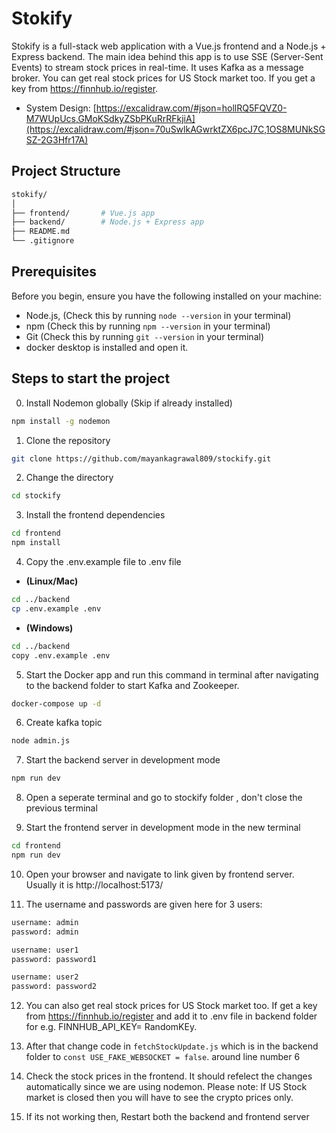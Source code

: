 # Stokify

Stokify is a full-stack web application with a Vue.js frontend and a Node.js + Express backend. The main idea behind this app is to use SSE (Server-Sent Events) to stream stock prices in real-time. It uses Kafka as a message broker.
You can get real stock prices for US Stock market too. If you get a key from https://finnhub.io/register.
- System Design: [https://excalidraw.com/#json=hollRQ5FQVZ0-M7WUpUcs,GMoKSdkyZSbPKuRrRFkjiA](https://excalidraw.com/#json=70uSwlkAGwrktZX6pcJ7C,1OS8MUNkSGSZ-2G3Hfr17A)




## Project Structure

```bash
stokify/
│
├── frontend/       # Vue.js app
├── backend/        # Node.js + Express app
├── README.md       
└── .gitignore
```
## Prerequisites
Before you begin, ensure you have the following installed on your machine:

- Node.js, (Check this by running `node --version` in your terminal)
- npm (Check this by running `npm --version` in your terminal)
- Git (Check this by running `git --version` in your terminal)
- docker desktop is installed and open it.

## Steps to start the project

0. Install Nodemon globally (Skip if already installed)
```bash
npm install -g nodemon
```

1. Clone the repository
```bash
git clone https://github.com/mayankagrawal809/stockify.git
```
2. Change the directory
```bash
cd stockify
```
3. Install the frontend dependencies
```bash
cd frontend
npm install
```
4. Copy the .env.example file to .env file
- **(Linux/Mac)**
```bash
cd ../backend
cp .env.example .env
```
- **(Windows)**
```bash
cd ../backend
copy .env.example .env
```
5. Start the Docker app and run this command in terminal after navigating to the backend folder to start Kafka and Zookeeper.
```bash
docker-compose up -d
```

6. Create kafka topic
```bash
node admin.js
```

7. Start the backend server in development mode
```bash
npm run dev
```
8. Open a seperate terminal and go to stockify folder , don't close the previous terminal

9. Start the frontend server in development mode in the new terminal
```bash
cd frontend
npm run dev
```
10. Open your browser and navigate to link given by frontend server. Usually it is http://localhost:5173/ 

11. The username and passwords are given here for 3 users:
```bash
username: admin
password: admin

username: user1
password: password1

username: user2
password: password2
```

12. You can also get real stock prices for US Stock market too. If get a key from https://finnhub.io/register and add it to .env file in backend folder for e.g. FINNHUB_API_KEY= RandomKEy.

13. After that change code in `fetchStockUpdate.js` which is in the backend folder to `const USE_FAKE_WEBSOCKET = false`. around line number 6

14. Check the stock prices in the frontend. It should refelect the changes automatically since we are using nodemon. Please note: If US Stock market is closed then you will have to see 
the crypto prices only.

15. If its not working then, Restart both the backend and frontend server

